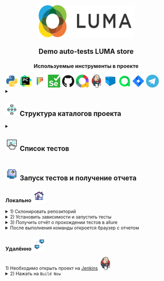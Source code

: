 <p align="center" dir="auto">
  <a href="https://magento.softwaretestingboard.com/" rel="nofollow">
  <themed-picture data-catalyst-inline="true" data-catalyst=""><picture>
<img alt="LUMA" src="resources/images/logo.svg" width="300" height="100" 
style="visibility:visible;max-width:100%;">
    </picture></themed-picture>
  </a>
</p>


<h2 align="center"> Demo auto-tests LUMA store </h2>
<h3 align="center"> Используемые инструменты в проекте </h3>

<div class="image-container">
    <img src="resources/icons/python.svg" height="40">
    <img src="resources/icons/pycharm.svg" height="40">
    <img src="resources/icons/pytest.svg" height="40">
    <img src="resources/icons/selenium.svg" height="40">
    <img src="resources/icons/github.svg" height="40">
    <img src="resources/icons/allure-report.svg" height="40">
    <img src="resources/icons/jenkins.svg" height="40">
    <img src="resources/icons/selenoid.svg" height="40">
    <img src="resources/icons/allure_testops.svg" height="40">
    <img src="resources/icons/jira.svg" height="40">
    <img src="resources/icons/telegram.svg" height="40">
</div>


<details>
    <summary><h2><img src="resources/icons/flow-chart.gif" height="40"> Структура 
каталогов проекта</h2></summary>
      <ul>
        <li><code>pages:</code> Модули (классы страниц сайта и их методы)</li>
        <li><code>resources:</code> Ресурсы (иконки, скриншоты, gif)</li>
        <li><code>tests:</code> Тесты</li>
        <li><code>user:</code> Несколько типов юзеров для тестов</li>
        <li><code>utils:</code> Вспомогательные функции для работы с вложенями</li>
        <li><code>pytest.ini</code> Файл настроек и параметров тестирования</li>
        <li><code>requirements.txt</code> Файл с требованиями к проекту</li>
      </ul>
</details>

<details>
    <summary><h2><img src="resources/icons/ux.gif" height="40"> Список 
тестов</h2></summary>
      <ul>
        <li>1) Переход по ссылкам методом <code>click()</code></li>
        <li>2) Переход по ссылкам методом <code>hover()</code></li>
        <li>3) Создание аккаунта</li>
        <li>4) Ввод логина (успешный и неуспешный)</li>
        <li>5) Работа с корзиной (добавить товар, исправить, удалить)</li>
      </ul>
</details>

<h2> <img src="resources/icons/analytics.gif" height="40"> Запуск тестов и получение 
отчета</h2>
<h3>Локально <img src="resources/icons/home-office.gif" height="40"></h3>
<details>
    <summary> 1) Склонировать репозиторий</summary>
      <ul>
        <li><code>git clone https://github.com/Mksm3000/hw_qa_guru_14_resume.git</code></li>
      </ul>
</details>

<details>
    <summary> 2) Установить зависимости и запустить тесты</summary>
      <ul>
        <li><code>python -m venv .venv</code></li>
        <li><code>source .venv/bin/activate</code></li>
        <li><code>pip install -r requirements.txt</code></li>
        <li><code>pytest .</code></li>
      </ul>
</details>

<details>
    <summary> 3) Получить отчёт о прохождении тестов в allure</summary>
      <ul>
        <li><code>allure serve allure-results/</code></li>
      </ul>
</details>

<details>
    <summary> После выполнения команды откроется браузер с отчетом</summary>
      <img src="resources/images/allure-report screen.png">
</details>


<h3>Удалённо <img src="resources/icons/remote-access.gif" height="40"></h3>
1) Необходимо открыть проект на <a href="https://jenkins.autotests.cloud/job/C13-ShamelessMax-14_Resume/">Jenkins</a> <img src="resources/icons/jenkins.svg" height="40">
<details>
    <summary> 2) Нажать на <code>Build Now</code></summary>
      <img src="resources/images/jenkins page.png">
</details>